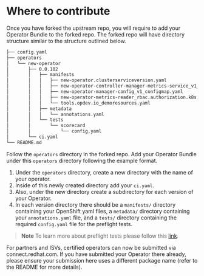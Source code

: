 # Where to contribute

Once you have forked the upstream repo, you will require to add your Operator Bundle to the forked repo. The forked repo will have directory structure similar to the structure outlined below.

```bash
├── config.yaml
├── operators 
│   └── new-operator
│       ├── 0.0.102
│       │   ├── manifests
│       │   │   ├── new-operator.clusterserviceversion.yaml
│       │   │   ├── new-operator-controller-manager-metrics-service_v1_service.yaml
│       │   │   ├── new-operator-manager-config_v1_configmap.yaml
│       │   │   ├── new-operator-metrics-reader_rbac.authorization.k8s.io_v1_clusterrole.yaml
│       │   │   └── tools.opdev.io_demoresources.yaml
│       │   ├── metadata
│       │   │   └── annotations.yaml
│       │   └── tests
│       │       └── scorecard
│       │           └── config.yaml
│       └── ci.yaml
└── README.md
```

Follow the `operators` directory in the forked repo. Add your Operator Bundle under this `operators` directory following the example format. 
1. Under the `operators` directory, create a new directory with the name of your operator.  
1. Inside of this newly created directory add your `ci.yaml`.  
1. Also, under the new directory create a subdirectory for each version of your Operator.  
1. In each version directory there should be a `manifests/` directory containing your OpenShift yaml files, a `metadata/` directory containing your `annotations.yaml` file, and a `tests/` directory containing the required `config.yaml` file for the preflight tests. 

>**Note** To learn more about preflight tests please follow this [link](https://github.com/redhat-openshift-ecosystem/openshift-preflight?tab=readme-ov-file#preflight).

For partners and ISVs, certified operators can now be submitted via connect.redhat.com. If you have submitted your Operator there already, please ensure your submission here uses a different package name (refer to the README for more details).
